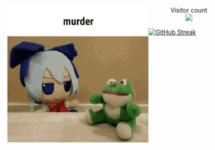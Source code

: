 <p><img src="https://github.com/programmister68/programmister68/blob/main/murder.gif" align="left" width="320px"></p>
 
<p align = "center" > 
  Visitor count<br>
  <img src="https://profile-counter.glitch.me/programmister68/count.svg" />
</p>

<p>

 [![GitHub Streak](http://github-readme-streak-stats.herokuapp.com?user=programmister68&theme=dark&background=000000)](https://git.io/streak-stats)

